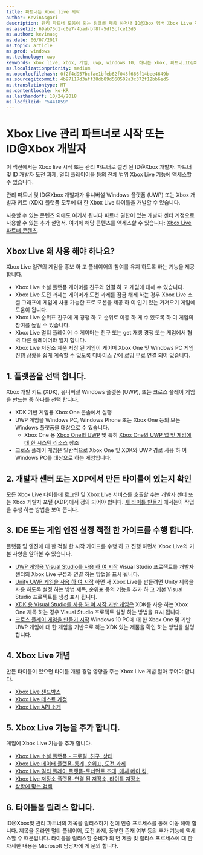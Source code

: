 ```yaml
---
title: 파트너는 Xbox live 시작
author: KevinAsgari
description: 관리 파트너 도움이 되는 링크를 제공 하거나 ID@Xbox 멤버 Xbox Live 개발 시작 합니다.
ms.assetid: 69ab75d1-c0e7-4bad-bf8f-5df5cfce13d5
ms.author: kevinasg
ms.date: 06/07/2017
ms.topic: article
ms.prod: windows
ms.technology: uwp
keywords: xbox live, xbox, 게임, uwp, windows 10, 하나는 xbox, 파트너,ID@Xbox
ms.localizationpriority: medium
ms.openlocfilehash: 0f2f4d957bcfae1bfeb62f043f666f14bee4649b
ms.sourcegitcommit: 4b97117d3aff38db89d560502a3c372f12bb6ed5
ms.translationtype: MT
ms.contentlocale: ko-KR
ms.lasthandoff: 10/24/2018
ms.locfileid: "5441859"
---
```

# <a name="get-started-with-xbox-live-as-a-managed-partner-or-an-idxbox-developer"></a>Xbox Live 관리 파트너로 시작 또는 ID@Xbox 개발자

이 섹션에서는 Xbox live 시작 또는 관리 파트너로 설명 된 ID@Xbox 개발자. 파트너 및 ID 개발자 도전 과제, 멀티 플레이어을 등의 전체 범위 Xbox Live 기능에 액세스할 수 있습니다.

관리 파트너 및 ID@Xbox 개발자가 유니버설 Windows 플랫폼 (UWP) 또는 Xbox 개발자 키트 (XDK) 플랫폼 모두에 대 한 Xbox Live 타이틀을 개발할 수 있습니다.

사용할 수 있는 콘텐츠 외에도 여기서 됩니다 파트너 권한이 있는 개발자 센터 계정으로 사용할 수 있는 추가 설명서. 여기에 해당 콘텐츠를 액세스할 수 있습니다: [Xbox Live 파트너 콘텐츠](https://developer.microsoft.com/en-us/games/xbox/docs/xboxlive/xbox-live-partners/partner-content).

## <a name="why-should-you-use-xbox-live"></a>Xbox Live 왜 사용 해야 하나요?

Xbox Live 일련의 게임을 홍보 하 고 플레이어의 참여를 유지 하도록 하는 기능을 제공 합니다.

- Xbox Live 소셜 플랫폼 게이머를 친구와 연결 하 고 게임에 대해 수 있습니다.
- Xbox Live 도전 과제는 게이머가 도전 과제를 잠금 해제 하는 경우 Xbox Live 소셜 그래프에 게임에 사용 가능한 프로 모션을 제공 하 여 인기 있는 가져오기 게임에 도움이 됩니다.
- Xbox Live 순위표 친구에 게 경쟁 하 고 순위로 이동 하 게 수 있도록 하 여 게임의 참여를 높일 수 있습니다.
- Xbox Live 멀티 플레이어 수 게이머는 친구 또는 get 재생 경쟁 또는 게임에서 협력 다른 플레이어와 일치 합니다.
- Xbox Live 저장소 제품 저장 된 게임이 게이머 Xbox One 및 Windows PC 게임 진행 상황을 쉽게 계속할 수 있도록 디바이스 간에 로밍 무료 연결 되어 있습니다.

## <a name="1-choose-a-platform"></a>1. 플랫폼을 선택 합니다.
Xbox 개발 키트 (XDK), 유니버설 Windows 플랫폼 (UWP), 또는 크로스 플레이 게임을 만드는 중 하나를 선택 합니다.

- XDK 기반 게임용 Xbox One 콘솔에서 실행
- UWP 게임을 Windows PC, Windows Phone 또는 Xbox One 등의 모든 Windows 플랫폼을 대상으로 수 있습니다.
  - Xbox One 용 [Xbox One의 UWP](https://msdn.microsoft.com/en-us/windows/uwp/xbox-apps/index) 및 특히 [Xbox One의 UWP 앱 및 게임에 대 한 시스템 리소스](https://msdn.microsoft.com/en-us/windows/uwp/xbox-apps/system-resource-allocation) 참조
- 크로스 플레이 게임은 일반적으로 Xbox One 및 XDK와 UWP 경로 사용 하 여 Windows PC를 대상으로 하는 게임입니다.

## <a name="2-ensure-that-you-have-a-title-created-on-dev-center-or-xdp"></a>2. 개발자 센터 또는 XDP에서 만든 타이틀이 있는지 확인
모든 Xbox Live 타이틀에 로그인 및 Xbox Live 서비스를 호출할 수는 개발자 센터 또는 Xbox 개발자 포털 (XDP)에서 정의 되어야 합니다.  [새 타이틀 만들기](create-a-new-title.md) 에서는이 작업을 수행 하는 방법을 보여 줍니다.

## <a name="3-follow-the-appropriate-guide-to-setup-your-ide-or-game-engine"></a>3. IDE 또는 게임 엔진 설정 적절 한 가이드를 수행 합니다.
플랫폼 및 엔진에 대 한 적절 한 시작 가이드를 수행 하 고 진행 하면서 Xbox Live의 기본 사항을 알아볼 수 있습니다.

* [UWP 게임용 Visual Studio를 사용 하 여 시작](get-started-with-visual-studio-and-uwp.md) Visual Studio 프로젝트를 개발자 센터의 Xbox Live 구성과 연결 하는 방법을 표시 됩니다.
* [Unity UWP 게임을 사용 하 여 시작](partner-add-xbox-live-to-unity-uwp.md) 하면 새 Xbox Live를 만들려면 Unity 제목을 사용 하도록 설정 하는 방법 제목, 순위표 등의 기능을 추가 하 고 기본 Visual Studio 프로젝트를 생성 표시 됩니다.
* [XDK 용 Visual Studio를 사용 하 여 시작 기반 게임은](xdk-developers.md) XDK를 사용 하는 Xbox One 제목 하는 경우 Visual Studio 프로젝트 설정 하는 방법을 표시 됩니다.
* [크로스 플레이 게임을 만들기 시작](get-started-with-cross-play-games.md) Windows 10 PC에 대 한 Xbox One 및 기반 UWP 게임에 대 한 게임을 기반으로 하는 XDK 있는 제품을 확인 하는 방법을 설명 합니다.

## <a name="4-xbox-live-concepts"></a>4. Xbox Live 개념
만든 타이틀이 있으면 타이틀 개발 경험 영향을 주는 Xbox Live 개념 알아 두어야 합니다.

- [Xbox Live 샌드박스](../xbox-live-sandboxes.md)
- [Xbox Live 테스트 계정](../xbox-live-test-accounts.md)
- [Xbox Live API 소개](../introduction-to-xbox-live-apis.md)

## <a name="5-add-xbox-live-features"></a>5. Xbox Live 기능을 추가 합니다.

게임에 Xbox Live 기능을 추가 합니다.

- [Xbox Live 소셜 플랫폼 - 프로필, 친구, 상태](../social-platform/social-platform.md)
- [Xbox Live 데이터 플랫폼-통계, 순위표, 도전 과제](../data-platform/data-platform.md)
- [Xbox Live 멀티 플레이 플랫폼-토너먼트 초대, 매치 메이 킹,](../multiplayer/multiplayer-intro.md)
- [Xbox Live 저장소 플랫폼-연결 된 저장소, 타이틀 저장소](../storage-platform/storage-platform.md)
- [상황에 맞는 검색](../contextual-search/introduction-to-contextual-search.md)

## <a name="6-release-your-title"></a>6. 타이틀을 릴리스 합니다.

ID@Xbox및 관리 파트너의 제목을 릴리스하기 전에 인증 프로세스를 통해 이동 해야 합니다.  제목을 온라인 멀티 플레이어, 도전 과제, 풍부한 존재 여부 등의 추가 기능에 액세스할 수 때문입니다.  타이틀을 릴리스할 준비가 되 면 제출 및 릴리스 프로세스에 대 한 자세한 내용은 Microsoft 담당자에 게 문의 합니다.
